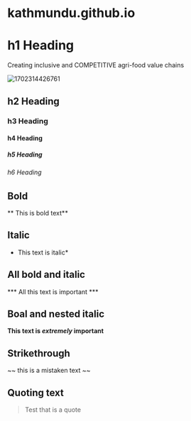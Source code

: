 # kathmundu.github.io

# h1 Heading
Creating inclusive and COMPETITIVE agri-food value chains

![1702314426761](https://github.com/user-attachments/assets/95852ecb-69aa-4a0d-9f6f-68809dcd4081)

## h2 Heading
### h3 Heading
#### h4 Heading
##### h5 Heading
###### h6 Heading


## Bold
** This is bold text**

## Italic 
* This text is italic*

## All bold and italic
*** All this text is important ***

## Boal and nested italic
**This text is _extremely_ important**

## Strikethrough

~~ this is a mistaken text ~~

## Quoting text 
> Test that is a quote


